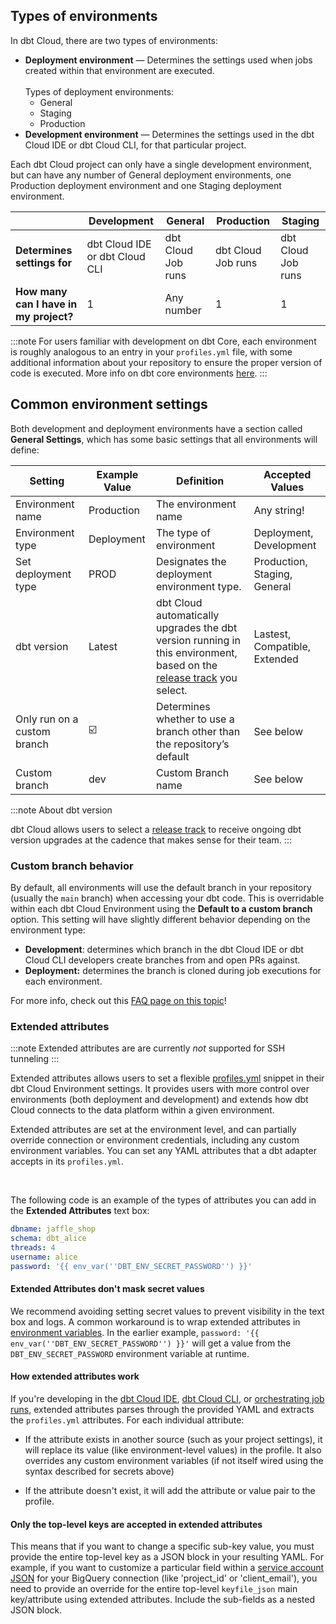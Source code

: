 ## Types of environments

In dbt Cloud, there are two types of environments:
- **Deployment environment** &mdash; Determines the settings used when jobs created within that environment are executed.<br></br>
    Types of deployment environments:
    - General
    - Staging
    - Production
- **Development environment** &mdash; Determines the settings used in the dbt Cloud IDE or dbt Cloud CLI, for that particular project. 

Each dbt Cloud project can only have a single development environment, but can have any number of General deployment environments, one Production deployment environment and one Staging deployment environment.

|          | Development | General | Production | Staging |
|----------|-------------|---------|------------|---------|
| **Determines settings for** | dbt Cloud IDE or dbt Cloud CLI | dbt Cloud Job runs | dbt Cloud Job runs | dbt Cloud Job runs |
| **How many can I have in my project?** | 1 | Any number | 1 | 1 |

:::note 
For users familiar with development on dbt Core, each environment is roughly analogous to an entry in your `profiles.yml` file, with some additional information about your repository to ensure the proper version of code is executed. More info on dbt core environments [here](/docs/core/dbt-core-environments).
:::

## Common environment settings

Both development and deployment environments have a section called **General Settings**, which has some basic settings that all environments will define:

| Setting | Example Value | Definition | Accepted Values |
| --- | --- | --- | --- |
| Environment name | Production  | The environment name  | Any string! |
| Environment type | Deployment | The type of environment | Deployment, Development|
| Set deployment type | PROD |  Designates the deployment environment type. | Production, Staging, General | 
| dbt version | Latest | dbt Cloud automatically upgrades the dbt version running in this environment, based on the [release track](/docs/dbt-versions/cloud-release-tracks) you select. | Lastest, Compatible, Extended |
| Only run on a custom branch | ☑️ | Determines whether to use a branch other than the repository’s default  | See below |
| Custom branch | dev | Custom Branch name | See below |

:::note About dbt version

dbt Cloud allows users to select a [release track](/docs/dbt-versions/cloud-release-tracks) to receive ongoing dbt version upgrades at the cadence that makes sense for their team.
:::

### Custom branch behavior

By default, all environments will use the default branch in your repository (usually the `main` branch) when accessing your dbt code. This is overridable within each dbt Cloud Environment using the **Default to a custom branch** option. This setting will have slightly different behavior depending on the environment type:

- **Development**: determines which branch in the dbt Cloud IDE or dbt Cloud CLI developers create branches from and open PRs against.
- **Deployment:** determines the branch is cloned during job executions for each environment.

For more info, check out this [FAQ page on this topic](/faqs/Environments/custom-branch-settings)!

### Extended attributes

:::note 
Extended attributes are are currently _not_ supported for SSH tunneling
:::

Extended attributes allows users to set a flexible [profiles.yml](/docs/core/connect-data-platform/profiles.yml) snippet in their dbt Cloud Environment settings. It provides users with more control over environments (both deployment and development) and extends how dbt Cloud connects to the data platform within a given environment.

Extended attributes are set at the environment level, and can partially override connection or environment credentials, including any custom environment variables. You can set any YAML attributes that a dbt adapter accepts in its `profiles.yml`.

<Lightbox src="/img/docs/dbt-cloud/using-dbt-cloud/extended-attributes.jpg" width="95%" title="Extended Attributes helps users add profiles.yml attributes to dbt Cloud Environment settings using a free form text box." /> <br />

The following code is an example of the types of attributes you can add in the **Extended Attributes** text box:

```yaml
dbname: jaffle_shop      
schema: dbt_alice      
threads: 4
username: alice
password: '{{ env_var(''DBT_ENV_SECRET_PASSWORD'') }}'
```

#### Extended Attributes don't mask secret values
We recommend avoiding setting secret values to prevent visibility in the text box and logs. A common workaround is to wrap extended attributes in [environment variables](/docs/build/environment-variables). In the earlier example, `password: '{{ env_var(''DBT_ENV_SECRET_PASSWORD'') }}'` will get a value from the `DBT_ENV_SECRET_PASSWORD` environment variable at runtime.

#### How extended attributes work
If you're developing in the [dbt Cloud IDE](/docs/cloud/dbt-cloud-ide/develop-in-the-cloud), [dbt Cloud CLI](/docs/cloud/cloud-cli-installation), or [orchestrating job runs](/docs/deploy/deployments), extended attributes parses through the provided YAML and extracts the `profiles.yml` attributes. For each individual attribute:

- If the attribute exists in another source (such as your project settings), it will replace its value (like environment-level values) in the profile. It also overrides any custom environment variables (if not itself wired using the syntax described for secrets above)

- If the attribute doesn't exist, it will add the attribute or value pair to the profile.

#### Only the **top-level keys** are accepted in extended attributes
This means that if you want to change a specific sub-key value, you must provide the entire top-level key as a JSON block in your resulting YAML. For example, if you want to customize a particular field within a [service account JSON](/docs/core/connect-data-platform/bigquery-setup#service-account-json) for your BigQuery connection (like 'project_id' or 'client_email'), you need to provide an override for the entire top-level `keyfile_json` main key/attribute using extended attributes. Include the sub-fields as a nested JSON block.



